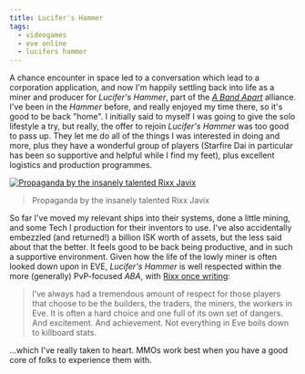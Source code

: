 ```yaml
---
title: Lucifer's Hammer
tags:
  - videogames
  - eve online
  - lucifers hammer
---
```


A chance encounter in space led to a conversation which lead to a corporation application, and now I'm happily settling back into life as a miner and producer for *Lucifer's Hammer*, part of the *[A Band Apart](http://eveoganda.blogspot.co.uk/)* alliance. I've been in the *Hammer* before, and really enjoyed my time there, so it's good to be back "home". I initially said to myself I was going to give the solo lifestyle a try, but really, the offer to rejoin *Lucifer's Hammer* was too good to pass up. They let me do all of the things I was interested in doing and more, plus they have a wonderful group of players (Starfire Dai in particular has been so supportive and helpful while I find my feet), plus excellent logistics and production programmes.

[![Propaganda by the insanely talented Rixx Javix](wp-content/uploads/2016/04/4897932491_49b7e1ca0b_b.jpg)](https://www.flickr.com/photos/12832008@N04/4897932491/)
> Propaganda by the insanely talented Rixx Javix

So far I've moved my relevant ships into their systems, done a little mining, and some Tech I production for their inventors to use. I've also accidentally embezzled (and returned!) a billion ISK worth of assets, but the less said about that the better. It feels good to be back being productive, and in such a supportive environment. Given how the life of the lowly miner is often looked down upon in EVE, *Lucifer's Hammer* is well respected within the more (generally) PvP-focused *ABA*, with [Rixx once writing](http://eveoganda.blogspot.co.uk/2014/10/industrial-respect.html):

> I’ve always had a tremendous amount of respect for those players that choose to be the builders, the traders, the miners, the workers in Eve. It is often a hard choice and one full of its own set of dangers. And excitement. And achievement. Not everything in Eve boils down to killboard stats.

...which I've really taken to heart. MMOs work best when you have a good core of folks to experience them with.